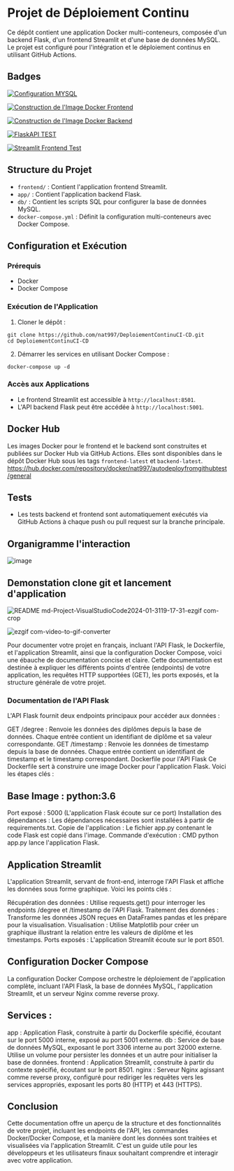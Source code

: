 # Projet de Déploiement Continu

Ce dépôt contient une application Docker multi-conteneurs, composée d'un backend Flask, d'un frontend Streamlit et d'une base de données MySQL. Le projet est configuré pour l'intégration et le déploiement continus en utilisant GitHub Actions.

## Badges

[![Configuration MYSQL](https://github.com/nat997/DeploiementContinuCI-CD/actions/workflows/mysqlsetup.yml/badge.svg)](https://github.com/nat997/DeploiementContinuCI-CD/actions/workflows/mysqlsetup.yml)

[![Construction de l'Image Docker Frontend](https://github.com/nat997/DeploiementContinuCI-CD/actions/workflows/frontend_build.yml/badge.svg)](https://github.com/nat997/DeploiementContinuCI-CD/actions/workflows/frontend_build.yml)

[![Construction de l'Image Docker Backend](https://github.com/nat997/DeploiementContinuCI-CD/actions/workflows/backend_build.yml/badge.svg)](https://github.com/nat997/DeploiementContinuCI-CD/actions/workflows/backend_build.yml)

[![FlaskAPI TEST](https://github.com/nat997/DeploiementContinuCI-CD/actions/workflows/test_flaskapi.yml/badge.svg)](https://github.com/nat997/DeploiementContinuCI-CD/actions/workflows/test_flaskapi.yml)

[![Streamlit Frontend Test](https://github.com/nat997/DeploiementContinuCI-CD/actions/workflows/test_streamlit.yml/badge.svg)](https://github.com/nat997/DeploiementContinuCI-CD/actions/workflows/test_streamlit.yml)

## Structure du Projet

- `frontend/` : Contient l'application frontend Streamlit.
- `app/` : Contient l'application backend Flask.
- `db/` : Contient les scripts SQL pour configurer la base de données MySQL.
- `docker-compose.yml` : Définit la configuration multi-conteneurs avec Docker Compose.

## Configuration et Exécution

### Prérequis
- Docker
- Docker Compose

### Exécution de l'Application

1. Cloner le dépôt :
```
git clone https://github.com/nat997/DeploiementContinuCI-CD.git
cd DeploiementContinuCI-CD
```
2. Démarrer les services en utilisant Docker Compose :
```
docker-compose up -d
```
### Accès aux Applications
- Le frontend Streamlit est accessible à `http://localhost:8501`.
- L'API backend Flask peut être accédée à `http://localhost:5001`.

## Docker Hub

Les images Docker pour le frontend et le backend sont construites et publiées sur Docker Hub via GitHub Actions. Elles sont disponibles dans le dépôt Docker Hub sous les tags `frontend-latest` et `backend-latest`.
https://hub.docker.com/repository/docker/nat997/autodeployfromgithubtest/general

## Tests

- Les tests backend et frontend sont automatiquement exécutés via GitHub Actions à chaque push ou pull request sur la branche principale.

## Organigramme l'interaction 
![image](https://github.com/nat997/DeploiementContinuCI-CD/assets/67456959/9f20e3ab-df08-4fea-b1ac-96e70e011bf0)

## Demonstation clone git et lancement d'application
![README md-Project-VisualStudioCode2024-01-3119-17-31-ezgif com-crop](https://github.com/nat997/DeploiementContinuCI-CD/assets/67456959/083bfb64-2151-49d6-9cc9-9a8fc332000c)

![ezgif com-video-to-gif-converter](https://github.com/nat997/DeploiementContinuCI-CD/assets/67456959/f9ef7dbe-dce4-4534-835d-efa8e890d32d)

Pour documenter votre projet en français, incluant l'API Flask, le Dockerfile, et l'application Streamlit, ainsi que la configuration Docker Compose, voici une ébauche de documentation concise et claire. Cette documentation est destinée à expliquer les différents points d'entrée (endpoints) de votre application, les requêtes HTTP supportées (GET), les ports exposés, et la structure générale de votre projet.

### Documentation de l'API Flask
L'API Flask fournit deux endpoints principaux pour accéder aux données :

GET /degree : Renvoie les données des diplômes depuis la base de données. Chaque entrée contient un identifiant de diplôme et sa valeur correspondante.
GET /timestamp : Renvoie les données de timestamp depuis la base de données. Chaque entrée contient un identifiant de timestamp et le timestamp correspondant.
Dockerfile pour l'API Flask
Ce Dockerfile sert à construire une image Docker pour l'application Flask. Voici les étapes clés :

## Base Image : python:3.6
Port exposé : 5000 (L'application Flask écoute sur ce port)
Installation des dépendances : Les dépendances nécessaires sont installées à partir de requirements.txt.
Copie de l'application : Le fichier app.py contenant le code Flask est copié dans l'image.
Commande d'exécution : CMD python app.py lance l'application Flask.
## Application Streamlit
L'application Streamlit, servant de front-end, interroge l'API Flask et affiche les données sous forme graphique. Voici les points clés :

Récupération des données : Utilise requests.get() pour interroger les endpoints /degree et /timestamp de l'API Flask.
Traitement des données : Transforme les données JSON reçues en DataFrames pandas et les prépare pour la visualisation.
Visualisation : Utilise Matplotlib pour créer un graphique illustrant la relation entre les valeurs de diplôme et les timestamps.
Ports exposés : L'application Streamlit écoute sur le port 8501.
## Configuration Docker Compose
La configuration Docker Compose orchestre le déploiement de l'application complète, incluant l'API Flask, la base de données MySQL, l'application Streamlit, et un serveur Nginx comme reverse proxy.

## Services :
app : Application Flask, construite à partir du Dockerfile spécifié, écoutant sur le port 5000 interne, exposé au port 5001 externe.
db : Service de base de données MySQL, exposant le port 3306 interne au port 32000 externe. Utilise un volume pour persister les données et un autre pour initialiser la base de données.
frontend : Application Streamlit, construite à partir du contexte spécifié, écoutant sur le port 8501.
nginx : Serveur Nginx agissant comme reverse proxy, configuré pour rediriger les requêtes vers les services appropriés, exposant les ports 80 (HTTP) et 443 (HTTPS).
## Conclusion
Cette documentation offre un aperçu de la structure et des fonctionnalités de votre projet, incluant les endpoints de l'API, les commandes Docker/Docker Compose, et la manière dont les données sont traitées et visualisées via l'application Streamlit. C'est un guide utile pour les développeurs et les utilisateurs finaux souhaitant comprendre et interagir avec votre application.






